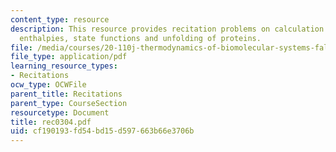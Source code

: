```yaml
---
content_type: resource
description: This resource provides recitation problems on calculation of reaction
  enthalpies, state functions and unfolding of proteins.
file: /media/courses/20-110j-thermodynamics-of-biomolecular-systems-fall-2005/cf190193fd54bd15d597663b66e3706b_rec0304.pdf
file_type: application/pdf
learning_resource_types:
- Recitations
ocw_type: OCWFile
parent_title: Recitations
parent_type: CourseSection
resourcetype: Document
title: rec0304.pdf
uid: cf190193-fd54-bd15-d597-663b66e3706b
---
```

